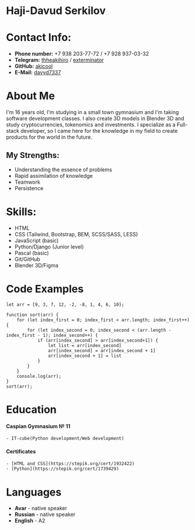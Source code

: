 # __Haji-Davud Serkilov__


# __Contact Info:__

- __Phone number:__ +7 938 203-77-72 / +7 928 937-03-32 
- __Telegram:__ [thheakihiro](https://t.me/theakihiro) / [exterminator](https://t.me/exterminatoraki) 
- __GitHub:__ [akicool](https://github.com/akicool)
- __E-Mail:__ [davyd7337](davyd7337@gmail.com)

# __About Me__

I'm 16 years old, I'm studying in a small town gymnasium and I'm taking software development classes. I also create 3D models in Blender 3D and study cryptocurrencies, tokenomics and investments. I specialize as a Full-stack developer, so I came here for the knowledge in my field to create products for the world in the future.

## My Strengths:

- Understanding the essence of problems
- Rapid assimilation of knowledge
- Teamwork
- Persistence

# __Skills:__

- HTML
- CSS (Tailwind, Bootstrap, BEM, SCSS/SASS, LESS)
- JavaScript (basic)
- Python/Django (Junior level)
- Pascal (basic)
- Git/GitHub
- Blender 3D/Figma

# Code Examples

```
let arr = [9, 3, 7, 12, -2, -8, 1, 4, 6, 10];

function sort(arr) {
    for (let index_first = 0; index_first < arr.length; index_first++) {
        for (let index_second = 0; index_second < (arr.length - index_first - 1); index_second++) {
            if (arr[index_second] > arr[index_second+1]) {
                let list = arr[index_second]
                arr[index_second] = arr[index_second + 1]
                arr[index_second + 1] = list
            }
        }
    }
    console.log(arr);
}
sort(arr);
```

# Education

#### Caspian Gymnasium № 11
	- IT-cube(Python development/Web development)

#### Certificates
	- [HTML and CSS](https://stepik.org/cert/1932422)
	- [Python](https://stepik.org/cert/1739429)

# Languages
- __Avar__ - native speaker
- __Russian__ - native speaker
- __English__ - A2 
